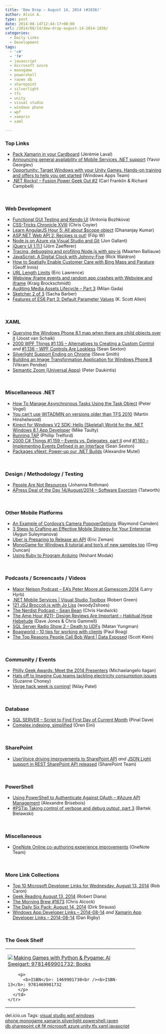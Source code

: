 ```yaml
---
title: 'Dew Drop – August 14, 2014 (#1836)'
author: Alvin A.
type: post
date: 2014-08-14T12:44:17+00:00
url: /2014/08/14/dew-drop-august-14-2014-1836/
categories:
  - Daily Links
  - Development
tags:
  - 'c#'
  - 'f#'
  - javascript
  - microsoft azure
  - monogame
  - powershell
  - raven db
  - sharepoint
  - silverlight
  - tfs
  - unity
  - visual studio
  - windows phone
  - wpf
  - xamarin
  - xaml

---
```

### <a name="top"></a>Top Links

  * <a href="http://blog.xamarin.com/pack-xamarin-in-your-cardboard/" target="_blank">Pack Xamarin in your Cardboard</a> (Jérémie Laval)
  * <a href="http://azure.microsoft.com/blog/2014/08/13/announcing-general-availability-of-mobile-services-net-support/" target="_blank">Announcing general availability of Mobile Services .NET support</a> (Yavor Georgiev)
  * <a href="http://blogs.windows.com/buildingapps/2014/08/13/opportunity-target-windows-with-your-unity-games-hands-on-training-and-offers-to-help-you-get-started/" target="_blank">Opportunity: Target Windows with your Unity Games. Hands-on training and offers to help you get started</a> (Windows Apps Team)
  * <a href="http://www.dotnetrocks.com/default.aspx?ShowNum=1022" target="_blank">.NET Rocks! &#8211; Fusion Power Geek Out #2</a> (Carl Franklin & Richard Campbell)

&nbsp;

### <a name="web"></a>Web Development

  * <a href="http://feedproxy.google.com/~r/Telerik/~3/Fw0DY6kHQvg/functional-gui-testing-and-kendo-ui" target="_blank">Functional GUI Testing and Kendo UI</a> (Antonia Bozhkova)
  * <a href="http://css-tricks.com/css-tricks-chronicle-xviii/" target="_blank">CSS-Tricks Chronicle XVIII</a> (Chris Coyier)
  * <a href="http://debugmode.net/2014/08/13/learn-angularjs-hour-4-all-about-scope-object/" target="_blank">Learn AngularJS Hour 5: All about $scope object</a> (Dhananjay Kumar)
  * <a href="http://www.strathweb.com/2014/08/asp-net-web-api-2-recipes/" target="_blank">ASP.NET Web API 2: Recipes is out!</a> (Filip W)
  * <a href="http://feedproxy.google.com/~r/jongallant/~3/3FtSeDNlHAY/nodejs-visual-studio-azure.html" target="_blank">Node.js on Azure via Visual Studio and Git</a> (Jon Gallant)
  * <a href="http://blog.jqueryui.com/2014/08/jquery-ui-1-11-1/" target="_blank">jQuery UI 1.11.1</a> (Jörn Zaefferer)
  * <a href="http://blog.jetbrains.com/webstorm/2014/08/tracing-debugging-and-profiling-node-js-with-spy-js/" target="_blank">Tracing, debugging and profiling Node.js with spy-js</a> (Maarten Balliauw)
  * <a href="http://feedproxy.google.com/~r/bocoup/~3/ZUYIhCcv0g4/javascript-arduino-digital-clock-johnny-five" target="_blank">JavaScript: A Digital Clock with Johnny-Five</a> (Rick Waldron)
  * <a href="http://blogs.bing.com/maps/2014/08/13/how-to-spatially-enable-customer-care-with-bing-maps-and-parature/" target="_blank">How to Spatially Enable Customer Care with Bing Maps and Parature</a> (Geoff Innis)
  * <a href="http://blogs.msdn.com/b/ieinternals/archive/2014/08/13/url-length-limits-in-internet-explorer.aspx" target="_blank">URL Length Limits</a> (Eric Lawrence)
  * <a href="http://www.kraigbrockschmidt.com/2014/08/13/webview-iframe-events-and-random-app-crashes-with-webview-and-iframe/" target="_blank">Webview iframe events and random app crashes with Webview and iframe</a> (Kraig Brockschmidt)
  * <a href="http://azure.microsoft.com/blog/2014/08/13/auditing-media-assets-lifecycle-part-3/" target="_blank">Auditing Media Assets Lifecycle – Part 3</a> (Milan Gada)
  * <a href="http://sachabarbs.wordpress.com/2014/08/14/sketcher-2-of-3/" target="_blank">Sketcher 2 of 3</a> (Sacha Barber)
  * <a href="http://odetocode.com/blogs/scott/archive/2014/08/13/features-of-es6-part-3-default-parameter-values.aspx" target="_blank">Features of ES6 Part 3: Default Parameter Values</a> (K. Scott Allen)

&nbsp;

### <a name="silverlight"></a>XAML

  * <a href="http://feedproxy.google.com/~r/blogspot/dotnetbyexample/~3/a1HDaVA5lhY/querying-windows-phone-81-map-when.html" target="_blank">Querying the Windows Phone 8.1 map when there are child objects over it</a> (Joost van Schaik)
  * <a href="http://wpf.2000things.com/2014/08/13/1135-alternatives-to-creating-a-custom-control/" target="_blank">2000 WPF Things #1,135 – Alternatives to Creating a Custom Control</a> _and_ <a href="http://wpf.2000things.com/2014/08/14/1136-wpf-controls-are-lookless/" target="_blank">#1,136 – WPF Controls Are Lookless</a> (Sean Sexton)
  * <a href="http://blog.falafel.com/silverlight-support-ending-chrome/" target="_blank">Silverlight Support Ending on Chrome</a> (Steve Smith)
  * <a href="http://feedproxy.google.com/~r/netCurryRecentArticles/~3/_pHmIkzuMEg/ShowArticle.aspx" target="_blank">Building an Image Transformation Application for Windows Phone 8</a> (Vikram Pendse)
  * <a href="http://peted.azurewebsites.net/semantic-zoom-universal-apps/" target="_blank">Semantic Zoom (Universal Apps)</a> (Peter Daukintis)

&nbsp;

### <a name="dotnet"></a>Miscellaneous .NET

  * <a href="http://visualstudiomagazine.com/articles/2014/08/01/manage-asynchronous-tasks.aspx" target="_blank">How To Manage Asynchronous Tasks Using the Task Object</a> (Peter Vogel)
  * <a href="http://nakedalm.com/cant-use-witadmin-versions-older-tfs-2010/" target="_blank">You can’t use WITADMIN on versions older than TFS 2010</a> (Martin Hinshelwood)
  * <a href="http://feedproxy.google.com/~r/mtaulty/~3/SHGnJ5qqhfo/kinect-for-windows-v2-sdk-hello-skeletal-world-for-the-net-windows-8-1-app-developer.aspx" target="_blank">Kinect for Windows V2 SDK: Hello (Skeletal) World for the .NET Windows 8.1 App Developer</a> (Mike Taulty)
  * <a href="http://trelford.com/blog/post/TAP.aspx" target="_blank">Running TAP</a> (Phillip Trelford)
  * <a href="http://csharp.2000things.com/2014/08/13/1159-events-vs-delegates-part-ii/" target="_blank">2000 C# Things #1,159 – Events vs. Delegates, part II</a> _and_ <a href="http://csharp.2000things.com/2014/08/14/1160-implementing-events-defined-in-an-interface/" target="_blank">#1,160 – Implementing Events Defined in an Interface</a> (Sean Sexton)
  * <a href="http://code4k.blogspot.com/2014/08/packages-vnext-power-up-our-net-builds.html" target="_blank">Packages vNext: Power-up our .NET Builds</a> (Alexandre Mutel)

&nbsp;

### <a name="design"></a>Design / Methodology / Testing

  * <a href="http://feedproxy.google.com/~r/ManagingProductDevelopment/~3/MQ6HgKkFbnA/people-are-not-resources.html" target="_blank">People Are Not Resources</a> (Johanna Rothman)
  * <a href="http://feedproxy.google.com/~r/geekswithblogs/~3/rR6nkilJxJ4/apress-deal-of-the-day-14august2014---software-exorcism.aspx" target="_blank">APress Deal of the Day 14/August/2014 &#8211; Software Exorcism</a> (Tatworth)

&nbsp;

### <a name="mobile"></a>Other Mobile Platforms

  * <a href="http://java.dzone.com/articles/example-cordovas-camera" target="_blank">An Example of Cordova&#8217;s Camera PopoverOptions</a> (Raymond Camden)
  * <a href="http://feedproxy.google.com/~r/Telerik/~3/6YMCTxYI3IQ/3-steps-to-crafting-an-effective-mobile-strategy-for-your-enterprise" target="_blank">3 Steps to Crafting an Effective Mobile Strategy for Your Enterprise</a> (Aygun Suleymanova)
  * <a href="http://feedproxy.google.com/~r/ProgrammableWeb/~3/KcuND1KRu0A/13" target="_blank">Uber is Preparing to Release an API</a> (Eric Zeman)
  * <a href="http://channel9.msdn.com/coding4fun/blog/MonoGame-for-Windows-8-tutorial-and-tons-of-new-samples-too" target="_blank">MonoGame for Windows 8 tutorial and ton&#8217;s of new samples too</a> (Greg Duncan)
  * <a href="http://code.tutsplus.com/articles/using-ruby-to-program-arduino--cms-21893" target="_blank">Using Ruby to Program Arduino</a> (Nishant Modak)

&nbsp;

### <a name="podcasts"></a>Podcasts / Screencasts / Videos

  * <a href="http://feedproxy.google.com/~r/MajorNelsonblogcast/~3/RZasESo3ljQ/" target="_blank">Major Nelson Podcast &#8211; EA’s Peter Moore at Gamescom 2014</a> (Larry Hyrb)
  * <a href="http://channel9.msdn.com/Shows/Visual-Studio-Toolbox/-NET-Mobile-Services" target="_blank">.NET Mobile Services | Visual Studio Toolbox</a> (Robert Green)
  * <a href="http://javascriptjabber.com/121-jsj-broccoli-js-with-jo-liss/" target="_blank">121 JSJ Broccoli.js with Jo Liss</a> (woody2shoes)
  * <a href="http://nerdist.libsyn.com/sean-bean" target="_blank">The Nerdist Podcast &#8211; Sean Bean</a> (Chris Hardwick)
  * <a href="http://feedproxy.google.com/~r/TheAmpHour/~3/TXIwOkf7j60/" target="_blank">The Amp Hour #211- Design Reviews Are Important – Habitual Hype Hebetude</a> (Dave Jones & Chris Gammell)
  * <a href="http://www.sqlserverradio.com/show2/" target="_blank">SQL Server Radio Show 2 – Death to UDFs</a> (Matan Yungman)
  * <a href="http://boagworld.com/season/10/episode/1004/?utm_source=rss&utm_medium=rss&utm_campaign=1004" target="_blank">Boagworld &#8211; 10 tips for working with clients</a> (Paul Boag)
  * <a href="http://channel9.msdn.com/Shows/Data-Exposed/The-Top-Reasons-People-Call-Bob-Ward" target="_blank">The Top Reasons People Call Bob Ward | Data Exposed</a> (Scott Klein)

&nbsp;

### <a name="events"></a>Community / Events

  * <a href="http://www.geekadelphia.com/2014/08/13/philly-geek-awards-meet-the-2014-presenters/" target="_blank">Philly Geek Awards: Meet the 2014 Presenters</a> (Michaelangelo Ilagan)
  * <a href="http://blogs.microsoft.com/firehose/2014/08/13/hats-off-to-imagine-cup-teams-tackling-electricity-consumption-issues/" target="_blank">Hats off to Imagine Cup teams tackling electricity consumption issues</a> (Suzanne Choney)
  * <a href="http://www.theverge.com/2014/8/13/5998953/verge-hack-week-is-coming-what-should-we-build" target="_blank">Verge hack week is coming!</a> (Nilay Patel)

&nbsp;

### <a name="sql"></a>Database

  * <a href="http://blog.sqlauthority.com/2014/08/14/sql-server-script-to-find-first-day-of-current-month/" target="_blank">SQL SERVER – Script to Find First Day of Current Month</a> (Pinal Dave)
  * <a href="http://feedproxy.google.com/~r/AyendeRahien/~3/dbzjJulBeus/complex-indexing-simplified" target="_blank">Complex indexing, simplified</a> (Oren Eini)

&nbsp;

### <a name="sp"></a>SharePoint

  * <a href="http://blogs.office.com/2014/08/13/uservoice-driving-improvements-sharepoint-api/" target="_blank">UserVoice driving improvements to SharePoint API</a> _and_ <a href="http://blogs.office.com/2014/08/13/json-light-support-rest-sharepoint-api-released/" target="_blank">JSON Light support in REST SharePoint API released</a> (SharePoint Team)

&nbsp;

### <a name="ps"></a>PowerShell

  * <a href="http://alexandrebrisebois.wordpress.com/2014/08/13/using-powershell-to-authenticate-against-oauth-azure-api-management/" target="_blank">Using PowerShell to Authenticate Against OAuth – #Azure API Management</a> (Alexandre Brisebois)
  * <a href="http://www.powershellmagazine.com/2014/08/13/pstip-taking-control-of-verbose-and-debug-output-part-3/" target="_blank">#PSTip Taking control of verbose and debug output, part 3</a> (Bartek Bielawski)

&nbsp;

### <a name="misc"></a>Miscellaneous

  * <a href="http://blogs.office.com/2014/08/13/onenote-online-co-authoring-experience-improvements/" target="_blank">OneNote Online co-authoring experience improvements</a> (OneNote Team)

&nbsp;

### <a name="links"></a>More Link Collections

  * <a href="http://blogs.msdn.com/b/robcaron/archive/2014/08/13/top-10-microsoft-developer-links-for-wednesday-august-13-2014.aspx" target="_blank">Top 10 Microsoft Developer Links for Wednesday, August 13, 2014</a> (Rob Caron)
  * <a href="http://feeds.regulargeek.com/~r/RegularGeek/~3/0f19gGwPy-w/" target="_blank">Geek Reading August 13, 2014</a> (Robert Diana)
  * <a href="http://feedproxy.google.com/~r/ReflectivePerspective/~3/QmheQK7jobQ/" target="_blank">The Morning Brew #1673</a> (Chris Alcock)
  * <a href="http://www.dirkstrauss.com/the-daily-six-pack/visual-studio-color-theme" target="_blank">The Daily Six Pack: August 14, 2014</a> (Dirk Strauss)
  * <a href="http://windowsappdev.com/2014/08/windows-app-developer-links-2014-08-14/" target="_blank">Windows App Developer Links &#8211; 2014-08-14</a> _and_ <a href="http://xamarinappdev.com/2014/08/xamarin-app-developer-links-2014-08-14/" target="_blank">Xamarin App Developer Links &#8211; 2014-08-14</a> (Dan Rigby)

&nbsp;

### <a name="shelf"></a>The Geek Shelf

<div id="scid:7dc1bd33-94bd-46fd-a20b-0131235bcd47:488d29f3-1a4f-4c41-97b9-93d8a0369ff4" class="wlWriterEditableSmartContent" style="float: none; padding-bottom: 0px; padding-top: 0px; padding-left: 0px; margin: 0px; display: inline; padding-right: 0px">
  <table cellspacing="0" cellpadding="2" width="400" border="0" unselectable="on">
    <tr>
      <td valign="top" width="400">
        <p>
          <a title="Making Games with Python & Pygame: Al Sweigart: 9781469901732: Books" href="http://www.amazon.com/exec/obidos/ASIN/1469901730/alvinashcraft-20"><img data-recalc-dims="1" decoding="async" src="https://i0.wp.com/images.amazon.com/images/P/1469901730.01.MZZZZZZZ.jpg?w=660" border="0" align="left" style="float:left" />Making Games with Python & Pygame: Al Sweigart: 9781469901732: Books</a>
        </p>
        
        <p>
          <b>ISBN</b>: 1469901730<br /><b>ISBN-13</b>: 9781469901732
        </p>
      </td>
    </tr>
  </table>
</div>

<div id="scid:0767317B-992E-4b12-91E0-4F059A8CECA8:4566699a-c7e9-4f40-b4dd-140ad8655f8f" class="wlWriterEditableSmartContent" style="float: none; padding-bottom: 0px; padding-top: 0px; padding-left: 0px; margin: 0px; display: inline; padding-right: 0px">
  del.icio.us Tags: <a href="http://del.icio.us/popular/visual+studio" rel="tag">visual studio</a>,<a href="http://del.icio.us/popular/wpf" rel="tag">wpf</a>,<a href="http://del.icio.us/popular/windows+phone" rel="tag">windows phone</a>,<a href="http://del.icio.us/popular/monogame" rel="tag">monogame</a>,<a href="http://del.icio.us/popular/xamarin" rel="tag">xamarin</a>,<a href="http://del.icio.us/popular/silverlight" rel="tag">silverlight</a>,<a href="http://del.icio.us/popular/powershell" rel="tag">powershell</a>,<a href="http://del.icio.us/popular/raven+db" rel="tag">raven db</a>,<a href="http://del.icio.us/popular/sharepoint" rel="tag">sharepoint</a>,<a href="http://del.icio.us/popular/c%23" rel="tag">c#</a>,<a href="http://del.icio.us/popular/f%23" rel="tag">f#</a>,<a href="http://del.icio.us/popular/microsoft+azure" rel="tag">microsoft azure</a>,<a href="http://del.icio.us/popular/unity" rel="tag">unity</a>,<a href="http://del.icio.us/popular/tfs" rel="tag">tfs</a>,<a href="http://del.icio.us/popular/xaml" rel="tag">xaml</a>,<a href="http://del.icio.us/popular/javascript" rel="tag">javascript</a>
</div>